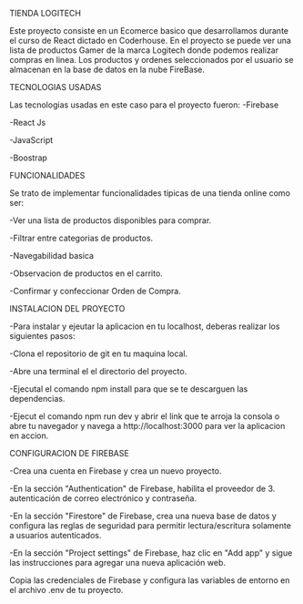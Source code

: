 TIENDA LOGITECH

Este proyecto consiste en un Ecomerce basico que desarrollamos durante el curso de React dictado en Coderhouse. En el proyecto se puede ver una lista de productos Gamer de la marca Logitech donde podemos realizar compras en linea.
Los productos y ordenes seleccionados por el usuario se almacenan en la base de datos en la nube FireBase.


TECNOLOGIAS USADAS

Las tecnologias usadas en este caso para el proyecto fueron:
-Firebase

-React Js

-JavaScript

-Boostrap

FUNCIONALIDADES

Se trato de implementar funcionalidades tipicas de una tienda online como ser:

-Ver una lista de productos disponibles para comprar.

-Filtrar entre categorias de productos.

-Navegabilidad basica

-Observacion de productos en el carrito.

-Confirmar y confeccionar Orden de Compra.

INSTALACION DEL PROYECTO

-Para instalar y ejeutar la aplicacion en tu localhost, deberas realizar los siguientes pasos:

-Clona el repositorio de git en tu maquina local.

-Abre una terminal el el directorio del proyecto.

-Ejecutal el comando npm install para que se te descarguen las dependencias.

-Ejecut el comando npm run dev y abrir el link que te arroja la consola o abre tu navegador y navega a http://localhost:3000 para ver la aplicacion en accion.

CONFIGURACION DE FIREBASE

-Crea una cuenta en Firebase y crea un nuevo proyecto.

-En la sección "Authentication" de Firebase, habilita el proveedor de 3. autenticación de correo electrónico y contraseña.

-En la sección "Firestore" de Firebase, crea una nueva base de datos y configura las reglas de seguridad para permitir lectura/escritura solamente a usuarios autenticados.

-En la sección "Project settings" de Firebase, haz clic en "Add app" y sigue las instrucciones para agregar una nueva aplicación web.

Copia las credenciales de Firebase y configura las variables de entorno en el archivo .env de tu proyecto.
